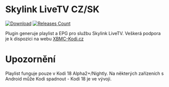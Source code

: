 
# Skylink LiveTV CZ/SK
[![Download](https://img.shields.io/badge/download%20plugin-0.0.5-blue.svg?style=flat-square)](https://github.com/Sorien/plugin.video.sl/releases/download/0.0.5/plugin.video.sl.zip)
[![Releases Count](https://img.shields.io/github/downloads/Sorien/plugin.video.sl/0.0.5/total.svg?style=flat-square)](https://github.com/Sorien/plugin.video.sl/releases/tag/0.0.5)

Plugin generuje playlist a EPG pro službu Skylink LiveTV. Veškerá podpora je k dispozici na webu [XBMC-Kodi.cz](http://www.xbmc-kodi.cz/prispevek-skylink-livetv-addon-beta)
# Upozornění
Playlist funguje pouze v Kodi 18 Alpha2+/Nightly. Na některých zařízeních s Android může Kodi spadnout - Kodi 18 je ve vývoji.
